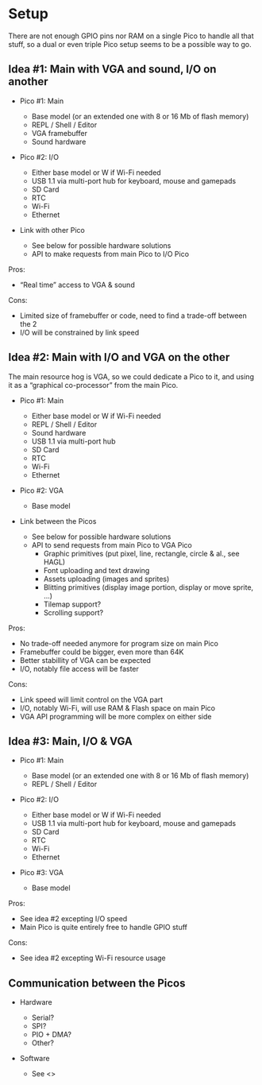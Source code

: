 # Setup

There are not enough GPIO pins nor RAM on a single Pico to handle all that stuff, so a dual or even triple Pico setup seems to be a possible way to go.

## Idea #1: Main with VGA and sound, I/O on another

- Pico #1: Main
  - Base model (or an extended one with 8 or 16 Mb of flash memory)
  - REPL / Shell / Editor
  - VGA framebuffer
  - Sound hardware

- Pico #2: I/O
  - Either base model or W if Wi-Fi needed
  - USB 1.1 via multi-port hub for keyboard, mouse and gamepads
  - SD Card
  - RTC
  - Wi-Fi
  - Ethernet

- Link with other Pico
  - See below for possible hardware solutions
  - API to make requests from main Pico to I/O Pico

Pros:

- “Real time” access to VGA & sound

Cons:

- Limited size of framebuffer or code, need to find a trade-off between the 2
- I/O will be constrained by link speed

## Idea #2: Main with I/O and VGA on the other

The main resource hog is VGA, so we could dedicate a Pico to it, and using it as a “graphical co-processor” from the main Pico.

- Pico #1: Main
  - Either base model or W if Wi-Fi needed
  - REPL / Shell / Editor
  - Sound hardware
  - USB 1.1 via multi-port hub
  - SD Card
  - RTC
  - Wi-Fi
  - Ethernet

- Pico #2: VGA
  - Base model

- Link between the Picos
  - See below for possible hardware solutions
  - API to send requests from main Pico to VGA Pico
    - Graphic primitives (put pixel, line, rectangle, circle & al., see HAGL)
    - Font uploading and text drawing
    - Assets uploading (images and sprites)
    - Blitting primitives (display image portion, display or move sprite, ...)
    - Tilemap support?
    - Scrolling support?

Pros:

- No trade-off needed anymore for program size on main Pico
- Framebuffer could be bigger, even more than 64K
- Better stabillity of VGA can be expected
- I/O, notably file access will be faster

Cons:

- Link speed will limit control on the VGA part
- I/O, notably Wi-Fi, will use RAM & Flash space on main Pico
- VGA API programming will be more complex on either side

## Idea #3: Main, I/O & VGA

- Pico #1: Main
  - Base model (or an extended one with 8 or 16 Mb of flash memory)
  - REPL / Shell / Editor

- Pico #2: I/O
  - Either base model or W if Wi-Fi needed
  - USB 1.1 via multi-port hub for keyboard, mouse and gamepads
  - SD Card
  - RTC
  - Wi-Fi
  - Ethernet

- Pico #3: VGA
  - Base model

Pros:

- See idea #2 excepting I/O speed
- Main Pico is quite entirely free to handle GPIO stuff

Cons:

- See idea #2 excepting Wi-Fi resource usage

## Communication between the Picos

- Hardware
  - Serial?
  - SPI?
  - PIO + DMA?
  - Other?

- Software
  - See <>